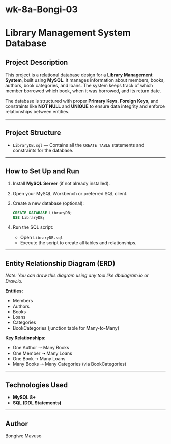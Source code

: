 # wk-8a-Bongi-03

# Library Management System Database

## Project Description

This project is a relational database design for a **Library Management System**, built using **MySQL**. It manages information about members, books, authors, book categories, and loans. The system keeps track of which member borrowed which book, when it was borrowed, and its return date.

The database is structured with proper **Primary Keys**, **Foreign Keys**, and constraints like **NOT NULL** and **UNIQUE** to ensure data integrity and enforce relationships between entities.

---

## Project Structure

- `LibraryDB.sql` — Contains all the `CREATE TABLE` statements and constraints for the database.

---

## How to Set Up and Run

1. Install **MySQL Server** (if not already installed).
2. Open your MySQL Workbench or preferred SQL client.
3. Create a new database (optional):

    ```sql
    CREATE DATABASE LibraryDB;
    USE LibraryDB;
    ```

4. Run the SQL script:

    - Open `LibraryDB.sql`
    - Execute the script to create all tables and relationships.

---

## Entity Relationship Diagram (ERD)

*Note: You can draw this diagram using any tool like dbdiagram.io or Draw.io.*

**Entities:**
- Members
- Authors
- Books
- Loans
- Categories
- BookCategories (junction table for Many-to-Many)

**Key Relationships:**
- One Author ➝ Many Books
- One Member ➝ Many Loans
- One Book ➝ Many Loans
- Many Books ➝ Many Categories (via BookCategories)

---

## Technologies Used

- **MySQL 8+**
- **SQL (DDL Statements)**

---

## Author

Bongiwe Mavuso
